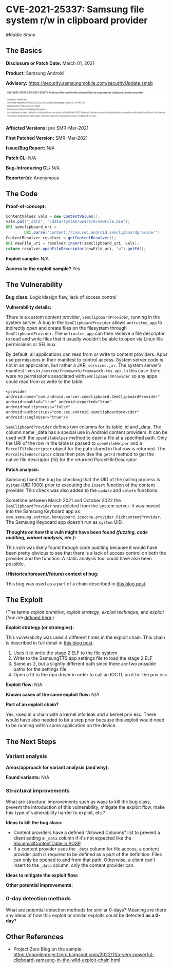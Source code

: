 # CVE-2021-25337: Samsung file system r/w in clipboard provider
*Maddie Stone*

## The Basics

**Disclosure or Patch Date:** March 01, 2021

**Product:** Samsung Android

**Advisory:** https://security.samsungmobile.com/securityUpdate.smsb

![](CVE-2021-25337-advisory.png)

**Affected Versions:** pre SMR-Mar-2021

**First Patched Version:** SMR-Mar-2021

**Issue/Bug Report:** N/A

**Patch CL:** N/A

**Bug-Introducing CL:** N/A

**Reporter(s):** Anonymous

## The Code

**Proof-of-concept:**

```java
ContentValues vals = new ContentValues();
vals.put("_data", "/data/system/users/0/newFile.bin");
URI semclipboard_uri =    
        URI.parse("content://com.sec.android.semclipboardprovider")
ContentResolver resolver = getContentResolver();
URI newFile_uri = resolver.insert(semclipboard_uri, vals);
return resolver.openFileDescriptor(newFile_uri, "w").getFd();
```

**Exploit sample:** N/A

**Access to the exploit sample?** Yes

## The Vulnerability

**Bug class:** Logic/design flaw, lack of access control

**Vulnerability details:**

There is a custom content provider, `SemClipboardProvider`, running in the system server. A bug in the `SemClipboardProvider` allows `untrusted_app` to indirectly open and create files on the filesystem through `SemClipboardProvider`. The `untrusted_app` can then receive a file descriptor to read and write files that it usually wouldn't be able to open via Linux file permissions or SELinux.

By default, all applications can read from or write to content providers. Apps use permissions in their manifest to control access. System server code is not in an application, but rather a JAR, `services.jar`. The system server's manifest lives in `/system/framework/framework-res.apk`. In this case there were no permissions associated with`SemClipboardProvider` so any apps could read from or write to the table.

```
<provider android:name="com.android.server.semclipboard.SemClipboardProvider" android:enabled="true" android:exported="true" android:multiprocess="false" android:authorities="com.sec.android.semclipboardprovider" android:singleUser="true"/>
```

`SemClipboardProvider` defines two columns for its table: id and \_data. The column name \_data has a special use in Android content providers. It can be used with the `openFileHelper` method to open a file at a specified path. Only the URI of the row in the table is passed to `openFileHelper` and a `ParcelFileDescriptor` object for the path stored in that row is returned. The `ParcelFileDescriptor` class then provides the `getFd` method to get the native file descriptor (fd) for the returned ParcelFileDescriptor.

**Patch analysis:**

Samsung fixed the bug by checking that the UID of the calling process is `system` (UID 1000) prior to executing the `insert` function of the content provider. This check was also added to the `update` and `delete` functions.

Sometime between March 2021 and October 2022 the `SemClipboardProvider` was deleted from the system server. It was moved into the Samsung Keyboard app as `com.samsung.android.honeyboard.icecone.provider.RichcontentProvider`. The Samsung Keyboard app doesn't run as `system` UID.

**Thoughts on how this vuln might have been found _(fuzzing, code auditing, variant analysis, etc.)_:**

This vuln was likely found through code auditing because it would have been pretty obvious to see that there is a lack of access control on both the provider and the function. A static analysis tool could have also been possible.

**(Historical/present/future) context of bug:** 

This bug was used as a part of a chain described in [this blog post](https://googleprojectzero.blogspot.com/2022/11/a-very-powerful-clipboard-samsung-in-the-wild-exploit-chain.html).

## The Exploit

(The terms *exploit primitive*, *exploit strategy*, *exploit technique*, and *exploit flow* are [defined here](https://googleprojectzero.blogspot.com/2020/06/a-survey-of-recent-ios-kernel-exploits.html).)

**Exploit strategy (or strategies):** 

This vulnerability was used 4 different times in the exploit chain. This chain is described in full detail in [this blog post](https://googleprojectzero.blogspot.com/2022/11/a-very-powerful-clipboard-samsung-in-the-wild-exploit-chain.html).

1. Uses it to write the stage 2 ELF to the file system
2. Write to the SamsungTTS app settings file to load the stage 2 ELF
3. Same as 2, but a slightly different path since there are two possible paths for the settings file
4. Open a fd to the dpu driver in order to call an IOCTL on it for the priv esc

**Exploit flow:** N/A

**Known cases of the same exploit flow:** N/A

**Part of an exploit chain?** 

Yes, used in a chain with a kernel info leak and a kernel priv esc. There would have also needed to be a step prior because this exploit would need to be running within some application on the device.

## The Next Steps

### Variant analysis

**Areas/approach for variant analysis (and why):**

**Found variants:** N/A

### Structural improvements

What are structural improvements such as ways to kill the bug class, prevent the introduction of this vulnerability, mitigate the exploit flow, make this type of vulnerability harder to exploit, etc.?

**Ideas to kill the bug class:** 

* Content providers have a defined "Allowed Columns" list to prevent a client adding a `_data` column if it's not expected like the [VoicemailContentTable in AOSP](https://cs.android.com/android/platform/superproject/+/master:packages/providers/ContactsProvider/src/com/android/providers/contacts/VoicemailContentTable.java;drc=d3cf93d7c01809c12525f096ef1e1e840267b33a;l=61).
* If a content provider uses the `_data` column for file access, a content provider path is required to be defined as a part of the definition. Files can only be opened to and from that path. Otherwise, a client can't insert to the `_data` column, only the content provider can.

**Ideas to mitigate the exploit flow:**

**Other potential improvements:**

### 0-day detection methods

What are potential detection methods for similar 0-days? Meaning are there any ideas of how this exploit or similar exploits could be detected **as a 0-day**?

## Other References

* Project Zero Blog on the sample: https://googleprojectzero.blogspot.com/2022/11/a-very-powerful-clipboard-samsung-in-the-wild-exploit-chain.html
